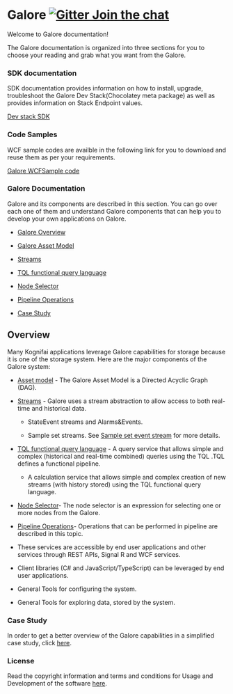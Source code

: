   
# Galore    [![Gitter Join the chat](https://badges.gitter.im/Join%20Chat.svg)](https://gitter.im/kognifai/Lobby)

Welcome to Galore documentation!
 
The Galore documentation is organized into three sections for you to choose  your reading and  grab what you want from the Galore.


 ### SDK documentation
SDK documentation provides information on how to install, upgrade, troubleshoot the Galore Dev Stack(Chocolatey meta package) as well as provides information on Stack Endpoint values.
 
[Dev stack SDK](SDK-documentation/readme.md )

### Code Samples
WCF sample codes are availble in the following link for you to download and reuse them as per your requirements.

[Galore WCFSample code](GaloreWCFSample)

### Galore Documentation

Galore and its components are described in this  section. You can go over each one of them and understand Galore components that can help you to develop your own applications on Galore. 

  - [Galore Overview](#Overview)

  - [Galore Asset Model](Galore-Documentation/readme.md)

  - [Streams](Galore-Documentation/streams.md)

  - [TQL functional query language](Galore-Documentation/TQL%20Syntax.md)

  - [Node Selector](Galore-Documentation/Node%20Selector.md)
 
  - [Pipeline Operations](Galore-Documentation/Pipeline%20Operations.md)

  - [Case Study](Galore-Documentation/casestudy.md)
 


## Overview

Many Kognifai applications leverage Galore capabilities for storage because it is one of the storage system. Here are the major components of the Galore system:

  - [Asset model](Galore-Documentation/readme.md) - The Galore Asset Model is a Directed Acyclic Graph (DAG).
  
  - [Streams](Galore-Documentation/streams.md) - Galore uses a stream abstraction to allow access to both real-time and historical data.

    -   StateEvent streams and Alarms&Events.

    -   Sample set streams. See [Sample set event stream](Galore-Documentation/streams.md)    for more details.
    
-  [TQL functional query language](Galore-Documentation/TQL%20Syntax.md) - A query service that allows simple and complex (historical and real-time combined) queries using the TQL .TQL defines a functional pipeline. 

   -   A calculation service that allows simple and complex creation of new streams (with  history stored) using the TQL functional query language.

- [Node Selector](Galore-Documentation/Node%20Selector.md)- The node selector is an expression for selecting one or more nodes from the Galore.

 - [Pipeline Operations](Galore-Documentation/Pipeline%20Operations.md)- Operations that can be performed in pipeline are described in this topic.
 
- These services are accessible by end user applications and other services through REST APIs, Signal R and WCF services.

-   Client libraries (C# and JavaScript/TypeScript) can be leveraged by end user applications.

-   General Tools for configuring the system.

-   General Tools for exploring data, stored by the system.
 

### Case Study
In order to get a better overview of the Galore capabilities in a simplified case study, click [here](Galore-Documentation/casestudy.md).

### License
Read the copyright information and terms and conditions for Usage and Development of the software [here](https://github.com/kognifai/Kognifai/blob/master/License.md#copyright--year-kongsberg-digital-as).

